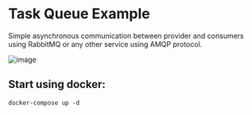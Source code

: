 # Task Queue Example

Simple asynchronous communication between provider and consumers using RabbitMQ or any other service using AMQP protocol. 

![image](https://user-images.githubusercontent.com/13281933/177577570-048e6d2a-5af6-416d-b082-187c2795fbf2.png)

## Start using docker:

`docker-compose up -d`

